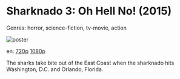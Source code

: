# Sharknado 3: Oh Hell No! (2015)

Genres: horror, science-fiction, tv-movie, action

![poster](http://image.tmdb.org/t/p/w500/hEpMnXqC7bIklSrUN1qPGyKxRBJ.jpg)

en:
  [720p](magnet:?xt=urn:btih:5c11862e323868e3e3d61fb751a31e5218c4ecc1&dn=Sharknado+3%3A+Oh+Hell+No%21+%282015%29+720p+BrRip+x264+-+YIFY&tr=udp%3A%2F%2Ftracker.openbittorrent.com%3A80%2Fannounce&tr=udp%3A%2F%2Fglotorrents.pw%3A6969%2Fannounce&tr=udp%3A%2F%2Ftracker.openbittorrent.com%3A80%2Fannounce&tr=udp%3A%2F%2Ftracker.opentrackr.org%3A1337%2Fannounce&tr=udp%3A%2F%2Fzer0day.to%3A1337%2Fannounce&tr=udp%3A%2F%2Ftracker.coppersurfer.tk%3A6969%2Fannounce)
  [1080p](magnet:?xt=urn:btih:a1554b9b87627cee87c67cafd06c616f6c15716a&dn=Sharknado+3%3A+Oh+Hell+No%21+%282015%29+1080p+BrRip+x264+-+YIFY&tr=udp%3A%2F%2Ftracker.openbittorrent.com%3A80%2Fannounce&tr=udp%3A%2F%2Fglotorrents.pw%3A6969%2Fannounce&tr=udp%3A%2F%2Ftracker.openbittorrent.com%3A80%2Fannounce&tr=udp%3A%2F%2Ftracker.opentrackr.org%3A1337%2Fannounce&tr=udp%3A%2F%2Fzer0day.to%3A1337%2Fannounce&tr=udp%3A%2F%2Ftracker.coppersurfer.tk%3A6969%2Fannounce)
  


The sharks take bite out of the East Coast when the sharknado hits Washington, D.C. and Orlando, Florida.